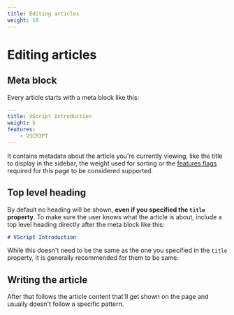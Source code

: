 ```yaml
---
title: Editing articles
weight: 10
---
```


# Editing articles

## Meta block

Every article starts with a meta block like this:

```yaml
---
title: VScript Introduction
weight: 5
features:
    - VSCRIPT
---
```

It contains metadata about the article you're currently viewing, like the title to display in the sidebar, the weight used for sorting or the [features flags](feature-flags) required for this page to be considered supported.

## Top level heading

By default no heading will be shown, **even if you specified the `title` property**. To make sure the user knows what the article is about, include a top level heading directly after the meta block like this:

```md
# VScript Introduction
```

While this doesn't need to be the same as the one you specified in the `title` property, it is generally recommended for them to be same.

## Writing the article

After that follows the article content that'll get shown on the page and usually doesn't follow a specific pattern.
